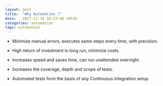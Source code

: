 ```yaml
---
layout: post
title:  "Why Automation ?"
date:   2017-11-16 10:23:48 +0530
categories: automation
tags: automation
---
```


- Minimize manual errors, executes same steps every time, with precision.

- High return of investment in long run, minimize costs.

- Increases speed and saves time, can run unattended overnight.

- Increases the coverage, depth and scope of tests.

- Automated tests form the basis of any Continuous Integration setup.
